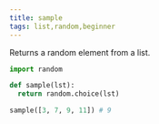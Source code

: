 ```yaml
---
title: sample
tags: list,random,beginner
---
```


Returns a random element from a list.


```py
import random

def sample(lst):
  return random.choice(lst)
```

```py
sample([3, 7, 9, 11]) # 9
```
